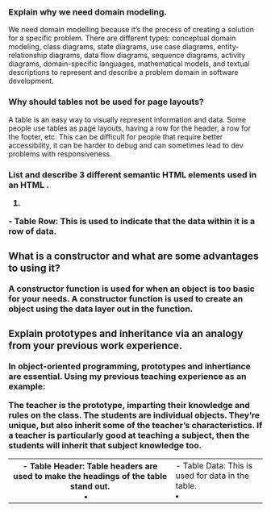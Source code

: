 ### Explain why we need domain modeling.

We need domain modelling because it’s the process of creating a solution for a specific problem. There are different types: conceptual domain modeling, class diagrams, state diagrams, use case diagrams, entity-relationship diagrams, data flow diagrams, sequence diagrams, activity diagrams, domain-specific languages, mathematical models, and textual descriptions to represent and describe a problem domain in software development.

### Why should tables not be used for page layouts?

A table is an easy way to visually represent information and data. Some people use tables as page layouts, having a row for the header, a row for the footer, etc. This can be difficult for people that require better accessibility, it can be harder to debug and can sometimes lead to dev problems with responsiveness.

### List and describe 3 different semantic HTML elements used in an HTML <table>.

1. <th> - Table Header: Table headers are used to make the headings of the table stand out.
2. <td> - Table Data: This is used for data in the table.
3. <tr> - Table Row: This is used to indicate that the data within it is a row of data.

### What is a constructor and what are some advantages to using it?

A constructor function is used for when an object is too basic for your needs. A constructor function is used to create an object using the data layer out in the function.

### Explain prototypes and inheritance via an analogy from your previous work experience.

In object-oriented programming, prototypes and inhertiance are essential. Using my previous teaching experience as an example:

The teacher is the prototype, imparting their knowledge and rules on the class.
The students are individual objects. They’re unique, but also inherit some of the teacher’s characteristics.
If a teacher is particularly good at teaching a subject, then the students will inherit that subject knowledge too.
